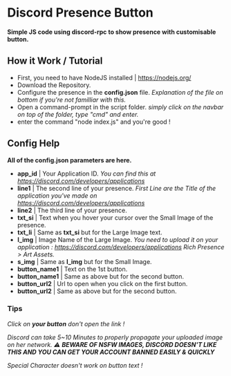 # **Discord Presence Button**
**Simple JS code using discord-rpc to show presence with customisable button.**

## How it Work / Tutorial
- First, you need to have NodeJS installed | https://nodejs.org/
- Download the Repository.
- Configure the presence in the **config.json** file. *Explanation of the file on bottom if you're not familliar with this.*
- Open a command-prompt in the script folder. *simply click on the navbar on top of the folder, type "cmd" and enter.*
- enter the command "node index.js" and you're good !

## Config Help
**All of the config.json parameters are here.**
- **app_id**        | Your Application ID. *You can find this at https://discord.com/developers/applications*
- **line1**         | The second line of your presence. *First Line are the Title of the application you've made on https://discord.com/developers/applications*
- **line2**         | The third line of your presence.
- **txt_si**        | Text when you hover your cursor over the Small Image of the presence.
- **txt_li**        | Same as **txt_si** but for the Large Image text.
- **l_img**         | Image Name of the Large Image. *You need to upload it on your application : https://discord.com/developers/applications Rich Presence > Art Assets.*
- **s_img**         | Same as **l_img** but for the Small Image.
- **button_name1**  | Text on the 1st button.
- **button_name1**  | Same as above but for the second button.
- **button_url2**   | Url to open when you click on the first button.
- **button_url2**   | Same as above but for the second button.

### Tips
*Click on **your button** don't open the link !*

*Discord can take 5~10 Minutes to properly propagate your uploaded image on her network. 
⚠️ **BEWARE OF NSFW IMAGES, DISCORD DOESN'T LIKE THIS AND YOU CAN GET YOUR ACCOUNT BANNED EASILY & QUICKLY***

*Special Character doesn't work on button text !*
